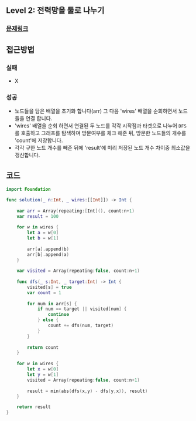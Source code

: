 ## Level 2: 전력망을 둘로 나누기

### [문제링크](https://school.programmers.co.kr/learn/courses/30/lessons/86971)  
 
## 접근방법

### 실패
- X
    

### 성공 
- 노드들을 담은 배열을 초기화 합니다(arr) 그 다음 'wires' 배열을 순회하면서 노드들을 연결 합니다.
- 'wires' 배열을 순회 하면서 연결된 두 노드를 각각 시작점과 타겟으로 나누어 ```DFS``` 를 호출하고 그래프를 탐색하며 방문여부를 체크 해준 뒤, 방문한 노드들의 개수를 'count'에 저장합니다.
- 각각 구한 노드 개수를 빼준 뒤에 'result'에 미리 저장된 노드 개수 차이중 최소값을 갱신합니다.

## 코드

```Swift
import Foundation

func solution(_ n:Int, _ wires:[[Int]]) -> Int {
    
    var arr = Array(repeating:[Int](), count:n+1)
    var result = 100
    
    for w in wires {
        let a = w[0]
        let b = w[1]
        
        arr[a].append(b)
        arr[b].append(a)
    }
    
    var visited = Array(repeating:false, count:n+1)
    
    func dfs(_ s:Int, _ target:Int) -> Int {
        visited[s] = true 
        var count = 1
        
        for num in arr[s] {
            if num == target || visited[num] {
                continue 
            } else {
                count += dfs(num, target)
            }
        }
        
        return count
    }
    
    for w in wires {
        let x = w[0]
        let y = w[1]
        visited = Array(repeating:false, count:n+1)
        
        result = min(abs(dfs(x,y) - dfs(y,x)), result)
    }

    return result
}
```
